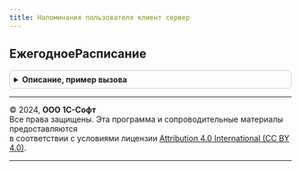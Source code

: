 ```yaml
---
title: Напоминания пользователя клиент сервер
---
```



## ЕжегодноеРасписание
<details style="margin: 1em 0; padding: 0.5em; border: 1px solid #ccc; border-radius: 6px;">

<summary style="font-weight: bold; cursor: pointer;">Описание, пример вызова</summary>

```bsl

// Возвращает ежегодное расписание для события на указанную дату.
//
// Параметры:
//  ДатаСобытия - Дата - произвольная дата.
//
// Возвращаемое значение:
//  РасписаниеРегламентногоЗадания - расписание.
//
Функция ЕжегодноеРасписание(ДатаСобытия) Экспорт
```

Пример вызова
```bsl
Результат = НапоминанияПользователяКлиентСервер.ЕжегодноеРасписание(ДатаСобытия) 
```
</details>

---

© 2024, **ООО 1С-Софт**  
Все права защищены. Эта программа и сопроводительные материалы предоставляются  
в соответствии с условиями лицензии [Attribution 4.0 International (CC BY 4.0)](https://creativecommons.org/licenses/by/4.0/legalcode).

---
